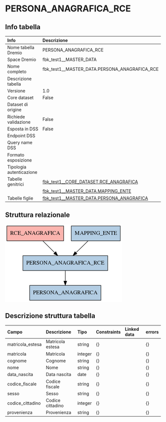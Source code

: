 # PERSONA_ANAGRAFICA_RCE

## Info tabella

| Info                     | Descrizione                                                                                         |
|:-------------------------|:----------------------------------------------------------------------------------------------------|
| Nome tabella Dremio      | PERSONA_ANAGRAFICA_RCE                                                                              |
| Space Dremio             | fbk_test1__MASTER_DATA                                                                              |
| Nome completo            | fbk_test1__MASTER_DATA.PERSONA_ANAGRAFICA_RCE                                                       |
| Descrizione tabella      |                                                                                                     |
| Versione                 | 1.0                                                                                                 |
| Core dataset             | False                                                                                               |
| Dataset di origine       |                                                                                                     |
| Richiede validazione     | False                                                                                               |
| Esposta in DSS           | False                                                                                               |
| Endpoint DSS             |                                                                                                     |
| Query name DSS           |                                                                                                     |
| Formato esposizione      |                                                                                                     |
| Tipologia autenticazione |                                                                                                     |
| Tabelle genitrici        | [fbk_test1__CORE_DATASET.RCE_ANAGRAFICA](/fbk_test1__CORE_DATASET/RCE_ANAGRAFICA/markdown.md)       |
|                          | [fbk_test1__MASTER_DATA.MAPPING_ENTE](/fbk_test1__MASTER_DATA/MAPPING_ENTE/markdown.md)             |
| Tabelle figlie           | [fbk_test1__MASTER_DATA.PERSONA_ANAGRAFICA](/fbk_test1__MASTER_DATA/PERSONA_ANAGRAFICA/markdown.md) |

## Struttura relazionale

![PERSONA_ANAGRAFICA_RCE](./graph_png.png)

## Descrizione struttura tabella

| Campo            | Descrizione      | Tipo    | Constraints   | Linked data   | errors   |
|:-----------------|:-----------------|:--------|:--------------|:--------------|:---------|
| matricola_estesa | Matricola estesa | string  | {}            |               | {}       |
| matricola        | Matricola        | integer | {}            |               | {}       |
| cognome          | Cognome          | string  | {}            |               | {}       |
| nome             | Nome             | string  | {}            |               | {}       |
| data_nascita     | Data nascita     | date    | {}            |               | {}       |
| codice_fiscale   | Codice fiscale   | string  | {}            |               | {}       |
| sesso            | Sesso            | string  | {}            |               | {}       |
| codice_cittadino | Codice cittadino | integer | {}            |               | {}       |
| provenienza      | Provenienza      | string  | {}            |               | {}       |
